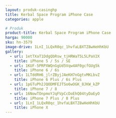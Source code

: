 ```yaml
---
layout: produk-casinghp
title: Kerbal Space Program iPhone Case
categories: apple

# Produk
product-title: Kerbal Space Program iPhone Case
harga: 90000
sku: hn-3579
image-drive: 1LnI_1LQxR0qc_1hvfaLBXTZ8wHeHhKbU
gallery:
  - url: 1etTXaT1DdgQbRsw_tjHRWaT5L5LPaV2X
    title: iPhone 5 / 5s / SE
  - url: 1KUF-5PRPXWQnGgUd5Vqw4AF0gcfGUg5k
    title: iPhone 6 / 6s
  - url: 1LTddRH6_jlrZByjJAeKH7nGgtvMKLbvZ
    title: iPhone 6 Plus / 6s Plus
  - url: 1pGTuPh2JQODMFEJTSo6wOGK_8JKW_kZP
    title: iPhone 7 / 8
  - url: 16NowTOnpmoYJqFVpCcDoEhQ04tyDaEyO
    title: iPhone 7 Plus / 8 Plus
  - url: 1LnI_1LQxR0qc_1hvfaLBXTZ8wHeHhKbU
    title: iPhone X
---
```

